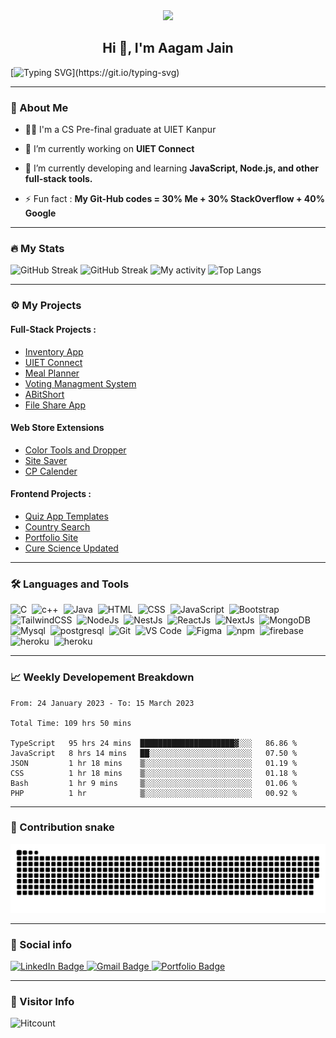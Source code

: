 <div id="header" align="center">
  <img src=https://media.giphy.com/media/du3J3cXyzhj75IOgvA/giphy.gif width="200"/>
</div>

<h2 align="center">Hi 👋, I'm Aagam Jain</h2>

[![Typing SVG](https://readme-typing-svg.herokuapp.com?duration=10000&center=true&vCenter=true&width=800&height=30&lines=Hello+this+is+GL01%2C+Welcome+to+my+Github+page.)](https://git.io/typing-svg)

---
### 👦 About Me
- 👨‍💻 I'm a CS Pre-final graduate at UIET Kanpur

- 🔭 I’m currently working on **UIET Connect**

- 🌱 I’m currently developing and learning **JavaScript, Node.js, and other full-stack tools.**

- ⚡ Fun fact : **My Git-Hub codes = 30% Me + 30% StackOverflow + 40% Google**

--- 

### 🔥 My Stats 
![GitHub Streak](https://github-readme-stats.vercel.app/api?username=getlost01&count_private=true&show_icons=true&theme=react)
![GitHub Streak](https://streak-stats.demolab.com/?user=getlost01&theme=react)
![My activity](https://github-readme-activity-graph.cyclic.app/graph?username=getlost01&theme=react-dark)
![Top Langs](https://github-readme-stats.vercel.app/api/top-langs/?username=getlost01&layout=compact&langs_count=10&theme=react)
<!-- ![Wakatime stats](https://github-readme-stats.vercel.app/api/wakatime?username=getlost01&theme=react) -->

--- 


### ⚙️ My Projects 

#### Full-Stack Projects :

* [Inventory App](https://github.com/getlost01/InventoryAppFrontend)
* [UIET Connect](https://github.com/getlost01/UietConnect)
* [Meal Planner](https://github.com/getlost01/meal-planner-API)
* [Voting Managment System](https://github.com/getlost01/VotingManagmentSystem)
* [ABitShort](https://github.com/getlost01/linkshortner)
* [File Share App](https://github.com/getlost01/dlink-share)

#### Web Store Extensions 

* [Color Tools and Dropper](https://github.com/getlost01/color-picker-updated)
* [Site Saver](https://github.com/getlost01/site-saver)
* [CP Calender](https://github.com/getlost01/cp-contest-calender)

#### Frontend Projects :

* [Quiz App Templates](https://github.com/getlost01/quiz-template)
* [Country Search](https://github.com/getlost01/country-search)
* [Portfolio Site](https://github.com/getlost01/portfolio.github.io)
* [Cure Science Updated](https://github.com/getlost01/CureScience)

---

### :hammer_and_wrench: Languages and Tools 

<div>
  <img src="https://cdn.jsdelivr.net/gh/devicons/devicon/icons/c/c-original.svg" alt="C" width="40" height="40"/>&nbsp;
  <img src="https://cdn.jsdelivr.net/gh/devicons/devicon/icons/cplusplus/cplusplus-original.svg" alt="c++" width="40" height="40"/>&nbsp;
  <img src="https://cdn.jsdelivr.net/gh/devicons/devicon/icons/java/java-original-wordmark.svg" alt="Java" width="40" height="40"/>&nbsp;
   <img src="https://cdn.jsdelivr.net/gh/devicons/devicon/icons/html5/html5-original.svg" alt="HTML" width="40" height="40"/>&nbsp;
  <img src="https://cdn.jsdelivr.net/gh/devicons/devicon/icons/css3/css3-original.svg" alt="CSS" width="40" height="40"/>&nbsp;
  <img src="https://cdn.jsdelivr.net/gh/devicons/devicon/icons/javascript/javascript-original.svg" alt="JavaScript" width="40" height="40"/>&nbsp;
  <img src="https://getbootstrap.com/docs/5.0/assets/brand/bootstrap-logo.svg" title="JavaScript" alt="Bootstrap" width="40" height="40"/>&nbsp;
  <img src="https://cdn.jsdelivr.net/gh/devicons/devicon/icons/tailwindcss/tailwindcss-plain.svg" alt="TailwindCSS" width="40" height="40"/>&nbsp;
  <img src="https://cdn.jsdelivr.net/gh/devicons/devicon/icons/nodejs/nodejs-plain-wordmark.svg" alt="NodeJs" width="40" height="40"/>&nbsp;
  <img src="https://cdn.jsdelivr.net/gh/devicons/devicon/icons/nestjs/nestjs-plain.svg" alt="NestJs" width="40" height="40"/>&nbsp;
  <img src="https://cdn.jsdelivr.net/gh/devicons/devicon/icons/react/react-original.svg" alt="ReactJs" width="40" height="40"/>&nbsp;
  <img src="https://cdn.jsdelivr.net/gh/devicons/devicon/icons/nextjs/nextjs-original.svg" alt="NextJs" width="40" height="40"/>&nbsp;
  <img src="https://cdn.jsdelivr.net/gh/devicons/devicon/icons/mongodb/mongodb-plain-wordmark.svg" alt="MongoDB" width="40" height="40"/>&nbsp;
  <img src="https://cdn.jsdelivr.net/gh/devicons/devicon/icons/mysql/mysql-plain.svg" alt="Mysql" width="40" height="40"/>&nbsp;
  <img src="https://cdn.jsdelivr.net/gh/devicons/devicon/icons/postgresql/postgresql-original.svg" alt="postgresql" width="40" height="40"/>&nbsp;     
  <img src="https://cdn.jsdelivr.net/gh/devicons/devicon/icons/git/git-original.svg" alt="Git" width="40" height="40"/>&nbsp;
  <img src="https://cdn.jsdelivr.net/gh/devicons/devicon/icons/vscode/vscode-original.svg" alt="VS Code" width="40" height="40"/>&nbsp;
  <img src="https://cdn.jsdelivr.net/gh/devicons/devicon/icons/figma/figma-original.svg" alt="Figma" width="40" height="40"/>&nbsp;
  <img src="https://cdn.jsdelivr.net/gh/devicons/devicon/icons/npm/npm-original-wordmark.svg" alt="npm" width="40" height="40"/>&nbsp;
  <img src="https://cdn.jsdelivr.net/gh/devicons/devicon/icons/firebase/firebase-plain.svg" alt="firebase" width="40" height="40"/>&nbsp;
  <img src="https://cdn.jsdelivr.net/gh/devicons/devicon/icons/heroku/heroku-original.svg" alt="heroku" width="40" height="40"/>&nbsp;
  <img src="https://svgshare.com/i/5xY.svg" alt="heroku" width="40" height="40"/>&nbsp;
</div>

---

### 📈 Weekly Developement Breakdown

<!--START_SECTION:waka-simple-->

```text
From: 24 January 2023 - To: 15 March 2023

Total Time: 109 hrs 50 mins

TypeScript   95 hrs 24 mins  █████████████████████▓░░░   86.86 %
JavaScript   8 hrs 14 mins   ██░░░░░░░░░░░░░░░░░░░░░░░   07.50 %
JSON         1 hr 18 mins    ▒░░░░░░░░░░░░░░░░░░░░░░░░   01.19 %
CSS          1 hr 18 mins    ▒░░░░░░░░░░░░░░░░░░░░░░░░   01.18 %
Bash         1 hr 9 mins     ▒░░░░░░░░░░░░░░░░░░░░░░░░   01.06 %
PHP          1 hr            ▒░░░░░░░░░░░░░░░░░░░░░░░░   00.92 %
```

<!--END_SECTION:waka-simple-->

---

### 🐍 Contribution snake

<picture>
  <source media="(prefers-color-scheme: dark)" srcset="https://raw.githubusercontent.com/getlost01/getlost01/output/github-contribution-grid-snake-dark.svg">
  <source media="(prefers-color-scheme: light)" srcset="https://raw.githubusercontent.com/getlost01/getlost01/output/github-contribution-grid-snake.svg">
  <img alt="github contribution grid snake animation" src="https://raw.githubusercontent.com/getlost01/getlost01/output/github-contribution-grid-snake.svg">
</picture>

---

### 🔗 Social info

<div id="badges">
    <a href="https://www.linkedin.com/in/aagam-jain-gl01/">
    <img src="https://img.shields.io/badge/LinkedIn-blue?style=for-the-badge&logo=linkedin&logoColor=white" alt="LinkedIn Badge"/>
    </a>
    <a href="https://mail.google.com/mail/u/0/?fs=1&tf=cm&to=creator.gl01@gmail.com">
    <img src="https://img.shields.io/badge/Gmail-D14836?style=for-the-badge&logo=gmail&logoColor=white" alt="Gmail Badge"/>
    </a>
    <a href="https://portfolio-de-aagam.netlify.app/">
    <img src="https://img.shields.io/badge/Portfolio-dda703?style=for-the-badge&logo=About.me&logoColor=white" alt="Portfolio Badge"/>
    </a>
</div>

---

### 👀 Visitor Info

![Hitcount](https://komarev.com/ghpvc/?username=getlost01&color=57bcd9)


